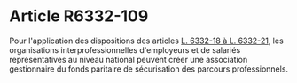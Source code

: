 # Article R6332-109

Pour l'application des dispositions des articles [L. 6332-18 à L. 6332-21][1], les organisations interprofessionnelles d'employeurs et de salariés représentatives au niveau national peuvent créer une association gestionnaire du fonds paritaire de sécurisation des parcours professionnels.

 [1]: /affichCodeArticle.do?cidTexte=LEGITEXT000006072050&idArticle=LEGIARTI000006904360&dateTexte=&categorieLien=cid